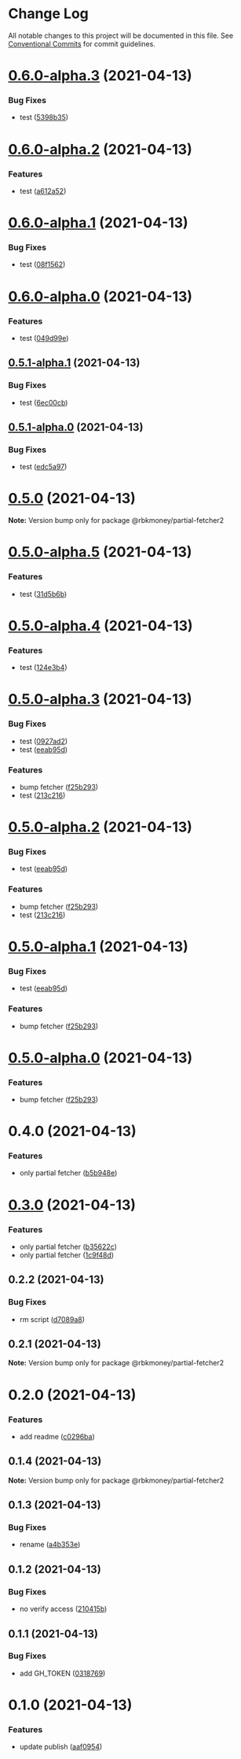 # Change Log

All notable changes to this project will be documented in this file.
See [Conventional Commits](https://conventionalcommits.org) for commit guidelines.

# [0.6.0-alpha.3](https://github.com/rbkmoney/fe-core/compare/@rbkmoney/partial-fetcher2@0.6.0-alpha.2...@rbkmoney/partial-fetcher2@0.6.0-alpha.3) (2021-04-13)


### Bug Fixes

* test ([5398b35](https://github.com/rbkmoney/fe-core/commit/5398b352c51d7f300b4739bed0825c1d6a32e5b0))





# [0.6.0-alpha.2](https://github.com/rbkmoney/fe-core/compare/@rbkmoney/partial-fetcher2@0.6.0-alpha.1...@rbkmoney/partial-fetcher2@0.6.0-alpha.2) (2021-04-13)


### Features

* test ([a612a52](https://github.com/rbkmoney/fe-core/commit/a612a5230ead63bfffb927996c9a6a79eabe27de))





# [0.6.0-alpha.1](https://github.com/rbkmoney/fe-core/compare/@rbkmoney/partial-fetcher2@0.6.0-alpha.0...@rbkmoney/partial-fetcher2@0.6.0-alpha.1) (2021-04-13)


### Bug Fixes

* test ([08f1562](https://github.com/rbkmoney/fe-core/commit/08f15623305831c61c205b7af03d64c65ca036a3))





# [0.6.0-alpha.0](https://github.com/rbkmoney/fe-core/compare/@rbkmoney/partial-fetcher2@0.5.1-alpha.1...@rbkmoney/partial-fetcher2@0.6.0-alpha.0) (2021-04-13)


### Features

* test ([049d99e](https://github.com/rbkmoney/fe-core/commit/049d99eaba77099f8b753fbd4e94fbb8dc2a92b7))





## [0.5.1-alpha.1](https://github.com/rbkmoney/fe-core/compare/@rbkmoney/partial-fetcher2@0.5.1-alpha.0...@rbkmoney/partial-fetcher2@0.5.1-alpha.1) (2021-04-13)


### Bug Fixes

* test ([6ec00cb](https://github.com/rbkmoney/fe-core/commit/6ec00cbe37039ba5f4e29179db1d71e87f3956dd))





## [0.5.1-alpha.0](https://github.com/rbkmoney/fe-core/compare/@rbkmoney/partial-fetcher2@0.5.0...@rbkmoney/partial-fetcher2@0.5.1-alpha.0) (2021-04-13)


### Bug Fixes

* test ([edc5a97](https://github.com/rbkmoney/fe-core/commit/edc5a97e093877d7abba29f406c2f3e95cd6b9d7))





# [0.5.0](https://github.com/rbkmoney/fe-core/compare/@rbkmoney/partial-fetcher2@0.5.0-alpha.5...@rbkmoney/partial-fetcher2@0.5.0) (2021-04-13)

**Note:** Version bump only for package @rbkmoney/partial-fetcher2





# [0.5.0-alpha.5](https://github.com/rbkmoney/fe-core/compare/@rbkmoney/partial-fetcher2@0.5.0-alpha.4...@rbkmoney/partial-fetcher2@0.5.0-alpha.5) (2021-04-13)


### Features

* test ([31d5b6b](https://github.com/rbkmoney/fe-core/commit/31d5b6be51c76083979f80a87b06661555dbe090))





# [0.5.0-alpha.4](https://github.com/rbkmoney/fe-core/compare/@rbkmoney/partial-fetcher2@0.5.0-alpha.3...@rbkmoney/partial-fetcher2@0.5.0-alpha.4) (2021-04-13)


### Features

* test ([124e3b4](https://github.com/rbkmoney/fe-core/commit/124e3b49d054d68abb8a9d7c1730e81843a046cf))





# [0.5.0-alpha.3](https://github.com/rbkmoney/fe-core/compare/@rbkmoney/partial-fetcher2@0.4.0...@rbkmoney/partial-fetcher2@0.5.0-alpha.3) (2021-04-13)


### Bug Fixes

* test ([0927ad2](https://github.com/rbkmoney/fe-core/commit/0927ad25d557cf5e4c3df7b1b69ca17d8944ffbc))
* test ([eeab95d](https://github.com/rbkmoney/fe-core/commit/eeab95d696b9c88072d167dcfd27a33c8a84f0c7))


### Features

* bump fetcher ([f25b293](https://github.com/rbkmoney/fe-core/commit/f25b29371ad87d2332e1c3bfad70449fd9fcffbb))
* test ([213c216](https://github.com/rbkmoney/fe-core/commit/213c216854fb798d6364f6eb23f6798050ba2d96))





# [0.5.0-alpha.2](https://github.com/rbkmoney/fe-core/compare/@rbkmoney/partial-fetcher2@0.4.0...@rbkmoney/partial-fetcher2@0.5.0-alpha.2) (2021-04-13)


### Bug Fixes

* test ([eeab95d](https://github.com/rbkmoney/fe-core/commit/eeab95d696b9c88072d167dcfd27a33c8a84f0c7))


### Features

* bump fetcher ([f25b293](https://github.com/rbkmoney/fe-core/commit/f25b29371ad87d2332e1c3bfad70449fd9fcffbb))
* test ([213c216](https://github.com/rbkmoney/fe-core/commit/213c216854fb798d6364f6eb23f6798050ba2d96))





# [0.5.0-alpha.1](https://github.com/rbkmoney/fe-core/compare/@rbkmoney/partial-fetcher2@0.4.0...@rbkmoney/partial-fetcher2@0.5.0-alpha.1) (2021-04-13)


### Bug Fixes

* test ([eeab95d](https://github.com/rbkmoney/fe-core/commit/eeab95d696b9c88072d167dcfd27a33c8a84f0c7))


### Features

* bump fetcher ([f25b293](https://github.com/rbkmoney/fe-core/commit/f25b29371ad87d2332e1c3bfad70449fd9fcffbb))





# [0.5.0-alpha.0](https://github.com/rbkmoney/fe-core/compare/@rbkmoney/partial-fetcher2@0.4.0...@rbkmoney/partial-fetcher2@0.5.0-alpha.0) (2021-04-13)


### Features

* bump fetcher ([f25b293](https://github.com/rbkmoney/fe-core/commit/f25b29371ad87d2332e1c3bfad70449fd9fcffbb))





# 0.4.0 (2021-04-13)


### Features

* only partial fetcher ([b5b948e](https://github.com/rbkmoney/fe-core/commit/b5b948e0f879d2d7ea922227c60f551717be63a7))





# [0.3.0](https://github.com/rbkmoney/fe-core/compare/@rbkmoney/partial-fetcher2@0.2.2...@rbkmoney/partial-fetcher2@0.3.0) (2021-04-13)


### Features

* only partial fetcher ([b35622c](https://github.com/rbkmoney/fe-core/commit/b35622cd176febf9854ce515f306e082a95acde5))
* only partial fetcher ([1c9f48d](https://github.com/rbkmoney/fe-core/commit/1c9f48defb05b3680dcc27b4e7a8ab891fe2753a))





## 0.2.2 (2021-04-13)


### Bug Fixes

* rm script ([d7089a8](https://github.com/rbkmoney/fe-core/commit/d7089a8cf2d5d2debf55cc3dea5b93c26c0979e9))





## 0.2.1 (2021-04-13)

**Note:** Version bump only for package @rbkmoney/partial-fetcher2





# 0.2.0 (2021-04-13)


### Features

* add readme ([c0296ba](https://github.com/rbkmoney/fe-core/commit/c0296ba2b7740394b0bad6c7527ee03317c66272))





## 0.1.4 (2021-04-13)

**Note:** Version bump only for package @rbkmoney/partial-fetcher2





## 0.1.3 (2021-04-13)


### Bug Fixes

* rename ([a4b353e](https://github.com/rbkmoney/fe-core/commit/a4b353e0a8fec15d3f98d3cd3e452000fc97335e))





## 0.1.2 (2021-04-13)


### Bug Fixes

* no verify access ([210415b](https://github.com/rbkmoney/fe-core/commit/210415b6ca43330d442074a16c8976ce0e6efa01))





## 0.1.1 (2021-04-13)


### Bug Fixes

* add GH_TOKEN ([0318769](https://github.com/rbkmoney/fe-core/commit/0318769f9e231f03e96827937c79bcb66e3e03ce))





# 0.1.0 (2021-04-13)


### Features

* update publish ([aaf0954](https://github.com/rbkmoney/fe-core/commit/aaf095428e7b3accfeb00bc890921d6507579342))

